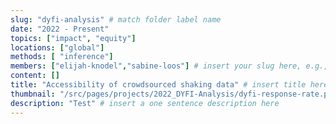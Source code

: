 ```yaml
---
slug: "dyfi-analysis" # match folder label name
date: "2022 - Present"
topics: ["impact", "equity"]
locations: ["global"]
methods: [ "inference"]
members: ["elijah-knodel","sabine-loos"] # insert your slug here, e.g., "sabine-loos"
content: []
title: "Accessibility of crowdsourced shaking data" # insert title here
thumbnail: "/src/pages/projects/2022_DYFI-Analysis/dyfi-response-rate.png"
description: "Test" # insert a one sentence description here
---
```


